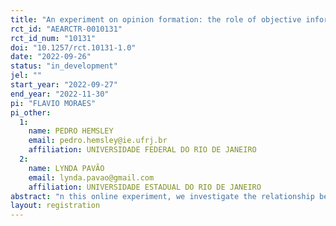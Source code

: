 ```yaml
---
title: "An experiment on opinion formation: the role of objective information"
rct_id: "AEARCTR-0010131"
rct_id_num: "10131"
doi: "10.1257/rct.10131-1.0"
date: "2022-09-26"
status: "in_development"
jel: ""
start_year: "2022-09-27"
end_year: "2022-11-30"
pi: "FLAVIO MORAES"
pi_other:
  1:
    name: PEDRO HEMSLEY
    email: pedro.hemsley@ie.ufrj.br
    affiliation: UNIVERSIDADE FEDERAL DO RIO DE JANEIRO
  2:
    name: LYNDA PAVÃO
    email: lynda.pavao@gmail.com
    affiliation: UNIVERSIDADE ESTADUAL DO RIO DE JANEIRO
abstract: "n this online experiment, we investigate the relationship between mental health and opinion formation - specifically, we evaluate opinions about Covid-19. We set up the experiment on Qualtrics and hire around 600 respondents on Amazon Mechanical Turk, restricting to the United States. In the first stage, we collect basic socio demographic information about the subjects. In the second stage, we run a questionnaire to classify subjects either as psychopaths or non-psychopaths, and then split the sample in these two groups (in fact, there is a third group of subjects that do not belong to these two first groups due to limitations in the classification system - this is not relevant to the questions we will pose). Each group then undergoes two randomizations.  In the first one, the treatment group receives objective information about the Covid-19 pandemic, while the control group receives no such information. In the second randomization, the treatment group answers a questionnaire about their feelings - the aim is to allow them to express emotions freely, in a process known as affect labeling. The control group does not answer this questionnaire. Finally, all subjects answer questions about the Covid-19 pandemic. We try to answer the following questions: 1- Psychopaths have different opinions about Covid-19?; 2- Psychopaths use objective information differently?; 3- Psychopaths respond differently to affect labeling?; 4- Affect labeling affects the impact of object information on opinion formation, maybe differently in each group (psychopaths or non-psychopaths)?"
layout: registration
---
```


